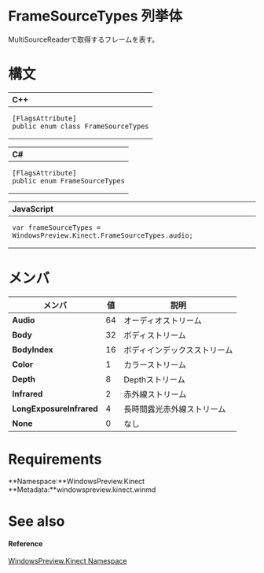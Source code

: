 FrameSourceTypes 列挙体  
============================  

MultiSourceReaderで取得するフレームを表す。
 <span id="syntaxSection"></span>

構文
======  

<table>
<colgroup>
<col width="100%" />
</colgroup>
<thead>
<tr class="header">
<th align="left">C++</th>
</tr>
</thead>
<tbody>
<tr class="odd">
<td align="left"><pre><code>[FlagsAttribute]  
public enum class FrameSourceTypes</code></pre></td>
</tr>
</tbody>
</table>

<table>
<colgroup>
<col width="100%" />
</colgroup>
<thead>
<tr class="header">
<th align="left">C#</th>
</tr>
</thead>
<tbody>
<tr class="odd">
<td align="left"><pre><code>[FlagsAttribute]  
public enum FrameSourceTypes</code></pre></td>
</tr>
</tbody>
</table>

<table>
<colgroup>
<col width="100%" />
</colgroup>
<thead>
<tr class="header">
<th align="left">JavaScript</th>
</tr>
</thead>
<tbody>
<tr class="odd">
<td align="left"><pre><code>var frameSourceTypes = WindowsPreview.Kinect.FrameSourceTypes.audio;</code></pre></td>
</tr>
</tbody>
</table>

<span id="ID4ERC"></span>

メンバ
=======  

| メンバ                   | 値 | 説明                           |
|--------------------------|-------|---------------------------------------|
| **Audio**                | 64    | オーディオストリーム                 |
| **Body**                 | 32    | ボディストリーム                   |
| **BodyIndex**            | 16    | ボディインデックスストリーム             |
| **Color**                | 1     | カラーストリーム                  |
| **Depth**                | 8     | Depthストリーム                  |
| **Infrared**             | 2     | 赤外線ストリーム               |
| **LongExposureInfrared** | 4     | 長時間露光赤外線ストリーム |
| **None**                 | 0     | なし                            |

<span id="requirements"></span>

Requirements  
============  

**Namespace:**WindowsPreview.Kinect  
**Metadata:**windowspreview.kinect.winmd  

<span id="ID4EYC"></span>

See also  
========  

<span id="ID4E1C"></span>
#### Reference  

[WindowsPreview.Kinect Namespace](../Kinect.md)  



<!--Please do not edit the data in the comment block below.-->
<!--
TOCTitle : FrameSourceTypes Enumeration
RLTitle : FrameSourceTypes Enumeration
KeywordK : FrameSourceTypes enumeration
KeywordK : WindowsPreview.Kinect.FrameSourceTypes enumeration
HelpPriority : 2
KeywordF : WindowsPreview.Kinect.FrameSourceTypes
KeywordF : FrameSourceTypes
KeywordF : WindowsPreview.Kinect.FrameSourceTypes
KeywordA : T:WindowsPreview.Kinect.FrameSourceTypes
AssetID : T:WindowsPreview.Kinect.FrameSourceTypes
Locale : en-us
CommunityContent : 1
APIType : Managed
APILocation : windowspreview.kinect.winmd
APIName : WindowsPreview.Kinect.FrameSourceTypes
TargetOS : Windows
TopicType : kbSyntax
DevLang : VB
DevLang : CSharp
DevLang : JavaScript
DevLang : C++
DocSet : K4Wv2
ProjType : K4Wv2Proj
Technology : Kinect for Windows
Product : Kinect for Windows SDK v2
productversion : 20
-->
